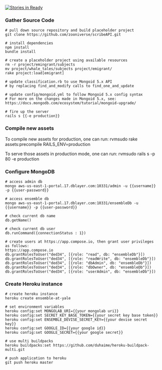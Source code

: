 [![Stories in Ready](https://badge.waffle.io/YaleDHLab/ensemble-at-yale.png?label=ready&title=Ready)](https://waffle.io/YaleDHLab/ensemble-at-yale)
### Gather Source Code
<pre><code># pull down source repository and build placeholder project 
git clone https://github.com/zooniverse/scribeAPI.git  

# install dependencies
npm install  
bundle install  

# create a placeholder project using available resources
rm -r project/emingrant/subjects   
mv project/whale_tales/subjects project/emigrant/  
rake project:load[emigrant]  

# update classification.rb to use Mongoid 5.x API
# by replacing find_and_modify calls to find_one_and_update  

# update config/mongoid.yml to follow Mongoid 5.x config syntax
# For more on the changes made in Mongoid 5.x, see: https://docs.mongodb.com/ecosystem/tutorial/mongoid-upgrade/  

# fire up the server
rails s {{-e production}}</code></pre>

### Compile new assets
To compile new assets for production, one can run:
rvmsudo rake assets:precompile RAILS_ENV=production

To serve those assets in production mode, one can run:
rvmsudo rails s -p 80 -e production

### Configure MongoDB
<pre><code># access admin db  
mongo aws-us-east-1-portal.17.dblayer.com:10331/admin -u {{username}} -p {{user-password}}

# access ensemble db
mongo aws-us-east-1-portal.17.dblayer.com:10331/ensembleDb -u {{username}} -p {{user-password}}

# check current db name  
db.getName()  

# check current db user
db.runCommand({connectionStatus : 1})  

# create users at https://app.compose.io, then grant user privileges as follows:
https://app.compose.io  
db.grantRolesToUser("ded34", [{role: "read", db: "ensembleDb"}])  
db.grantRolesToUser("ded34", [{role: "readWrite", db: "ensembleDb"}])  
db.grantRolesToUser("ded34", [{role: "dbAdmin", db: "ensembleDb"}])  
db.grantRolesToUser("ded34", [{role: "dbOwner", db: "ensembleDb"}])  
db.grantRolesToUser("ded34", [{role: "userAdmin", db: "ensembleDb"}])</code></pre>

### Create Heroku instance
<pre><code># create heroku instance  
heroku create ensemble-at-yale  
  
# set environment variables
heroku config:set MONGOLAB_URI={{your mongolab uri}}  
heroku config:set SECRET_KEY_BASE_TOKEN={{your secret key base token}}  
heroku config:set ENSEMBLE_DEVISE_SECRET_KEY={{your devise secret key}}
heroku config:set GOOGLE_ID={{your google id}}
heroku config:set GOOGLE_SECRET={{your google secret}} 
   
# use multi buildpacks
heroku buildpacks:set https://github.com/duhaime/heroku-buildpack-multi.git  

# push application to heroku
git push heroku master  
</code></pre>
